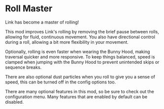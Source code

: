# Roll Master

Link has become a master of rolling!

This mod improves Link's rolling by removing the brief pause between rolls, allowing for fluid, continuous movement. You also have directional control during a roll, allowing a bit more flexibility in your movement.

Optionally, rolling is even faster when wearing the Bunny Hood, making traversal quicker and more responsive. To keep things balanced, speed is clamped when jumping with the Bunny Hood to prevent unintended skips or sequence breaks.

There are also optional dust particles when you roll to give you a sense of speed, this can be turned off in the config options too.

There are many optional features in this mod, so be sure to check out the configuration menu. Many features that are enabled by default can be disabled.